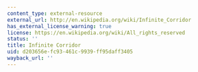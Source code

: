 ```yaml
---
content_type: external-resource
external_url: http://en.wikipedia.org/wiki/Infinite_Corridor
has_external_license_warning: true
license: https://en.wikipedia.org/wiki/All_rights_reserved
status: ''
title: Infinite Corridor
uid: d203656e-fc93-461c-9939-ff95daff3405
wayback_url: ''
---
```

